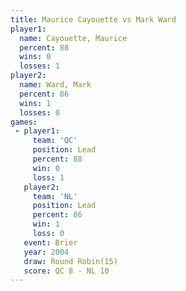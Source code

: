 ```yaml
---
title: Maurice Cayouette vs Mark Ward
player1:                  
  name: Cayouette, Maurice
  percent: 88             
  wins: 0                 
  losses: 1               
player2:                  
  name: Ward, Mark        
  percent: 86             
  wins: 1                 
  losses: 0               
games:
 - player1:        
     team: 'QC'    
     position: Lead
     percent: 88   
     win: 0        
     loss: 1       
   player2:        
     team: 'NL'    
     position: Lead
     percent: 86   
     win: 1        
     loss: 0       
   event: Brier         
   year: 2004           
   draw: Round Robin(15)
   score: QC 8 - NL 10  
---
```

